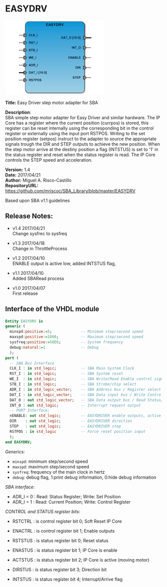 EASYDRV
=======
![](image.png)

**Title:** Easy Driver step motor adapter for SBA

**Description**:  
SBA simple step motor adapter for Easy Driver and similar hardware. The IP Core 
has a register where the current position (currpos) is stored, this register can
be reset internally using the corresponding bit in the control register or
externally using the input port RSTPOS. Writing to the set position register
(setpos) instruct to the adapter to source the appropriate signals trough the
DIR and STEP outputs to achieve the new position. When the step motor arrive at
the destiny position a flag (INTSTUS) is set to '1' in the status register and
reset when the status register is read. The IP Core controls the STEP speed and
acceleration.  

**Version:** 1.4  
**Date:** 2017/04/21  
**Author:** Miguel A. Risco-Castillo  
**RepositoryURL:** <https://github.com/mriscoc/SBA_Library/blob/master/EASYDRV>  

Based upon SBA v1.1 guidelines  

Release Notes:
--------------

- v1.4 2017/04/21  
  Change sysfrec to sysfreq

- v1.3 2017/04/18  
  Change in ThrottleProcess

- v1.2 2017/04/10  
  ENABLE output is active low, added INTSTUS flag,

- v1.1 2017/04/10  
  Added SBARead process

- v1.0 2017/04/07  
  First release

Interface of the VHDL module
---------------------------- 

```vhdl
Entity EASYDRV is
generic (
  minspd:positive:=5;             -- Minimum step/second speed
  maxspd:positive:=1000;          -- Maximum step/second speed
  sysfreq:positive:=50E6;         -- System frequency
  debug:natural:=1                -- Debug
  );
port (
  -- SBA Bus Interface
  CLK_I : in std_logic;           -- SBA Main System Clock
  RST_I : in std_logic;           -- SBA System reset
  WE_I  : in std_logic;           -- SBA Write/Read Enable control signal
  STB_I : in std_logic;           -- SBA Strobe/chip select
  ADR_I : in std_logic_vector;    -- SBA Address bus / Register select
  DAT_I : in std_logic_vector;    -- SBA Data input bus / Write Control/Position
  DAT_O : out std_logic_vector;   -- SBA Data output bus / Read Status/Position
  INT_O	: out std_logic;          -- Interrupt request output
  -- PORT Interface;
  nENABLE: out std_logic;         -- EASYDRIVER enable outputs, active low
  DIR    : out std_logic;         -- EASYDRIVER direction
  STEP   : out std_logic;         -- EASYDRIVER step
  RSTPOS : in std_logic           -- Force reset position input
  );
end EASYDRV;
```

*Generics:*
- `minspd`: minimum step/second speed
- `maxspd`: maximum step/second speed
- `sysfreq`: frequency of the main clock in hertz
- `debug`: debug flag, 1:print debug information, 0:hide debug information

*SBA interface:*
- ADR_I = 0 : Read: Status Register; Write: Set Position
- ADR_I = 1 : Read: Current Position; Write: Control Register

*CONTROL and STATUS register bits:*
- RSTCTRL : is control register bit 0;  Soft Reset IP Core
- ENACTRL : is control register bit 1;  Enable outputs

- RSTSTUS : is status register bit 0;  Reset status
- ENASTUS : is status register bit 1;  IP Core is enable
- ACTSTUS : is status register bit 2;  IP Core is active (moving motor)
- DIRSTUS : is status register bit 3;  Direction bit
- INTSTUS : is status register bit 4;  Interrupt/Arrive flag
